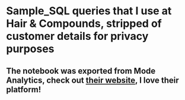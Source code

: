 # Sample_SQL queries that I use at Hair & Compounds, stripped of customer details for privacy purposes
## The notebook was exported from Mode Analytics, check out [their website](https://modeanalytics.com), I love their platform!
